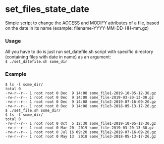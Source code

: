 # set_files_state_date  
Simple script to change the ACCESS and MODIFY attributes of a file, based on the date in its name (example: filename-YYYY-MM-DD-HH-mm.gz)


### Usage
All you have to do is just run set_datefile.sh script with specific directory (containing files with date in name) as an argument:  
`$ ./set_datefile.sh some_dir`

### Example
```
$ ls -l some_dir/
total 0
-rw-r--r-- 1 root root 0 Dec  9 14:08 some_file1-2019-10-05-12-30.gz
-rw-r--r-- 1 root root 0 Dec  9 14:08 some_file-2019-03-20-13-30.gz
-rw-r--r-- 1 root root 0 Dec  9 14:08 some_file2-2019-07-16-09-20.gz
-rw-r--r-- 1 root root 0 Dec  9 14:08 some_file3-2018-05-13-17-26.gz
$ ./set_file.sh some_dir/
$ ls -l some_dir/
total 0
-rw-r--r-- 1 root root 0 Oct  5 12:30 some_file1-2019-10-05-12-30.gz
-rw-r--r-- 1 root root 0 Mar 20  2019 some_file-2019-03-20-13-30.gz
-rw-r--r-- 1 root root 0 Jul 16 09:20 some_file2-2019-07-16-09-20.gz
-rw-r--r-- 1 root root 0 May 13  2018 some_file3-2018-05-13-17-26.gz
```
